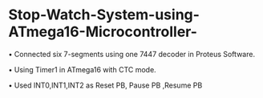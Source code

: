# Stop-Watch-System-using-ATmega16-Microcontroller-
• Connected six 7-segments using one 7447 decoder in Proteus Software.

• Using Timer1 in ATmega16 with CTC mode. 

• Used INT0,INT1,INT2 as Reset PB, Pause PB ,Resume PB
